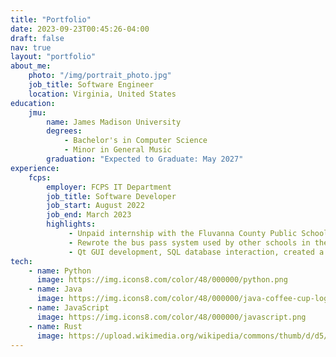 ```yaml
---
title: "Portfolio"
date: 2023-09-23T00:45:26-04:00
draft: false
nav: true
layout: "portfolio"
about_me:
    photo: "/img/portrait_photo.jpg"
    job_title: Software Engineer
    location: Virginia, United States
education:
    jmu:
        name: James Madison University
        degrees:
            - Bachelor's in Computer Science
            - Minor in General Music
        graduation: "Expected to Graduate: May 2027"
experience:
    fcps:
        employer: FCPS IT Department
        job_title: Software Developer
        job_start: August 2022
        job_end: March 2023
        highlights:
             - Unpaid internship with the Fluvanna County Public Schools IT department.
             - Rewrote the bus pass system used by other schools in the school system.
             - Qt GUI development, SQL database interaction, created a maintainable and well-documented codebase.
tech:
    - name: Python
      image: https://img.icons8.com/color/48/000000/python.png
    - name: Java
      image: https://img.icons8.com/color/48/000000/java-coffee-cup-logo.png
    - name: JavaScript
      image: https://img.icons8.com/color/48/000000/javascript.png
    - name: Rust
      image: https://upload.wikimedia.org/wikipedia/commons/thumb/d/d5/Rust_programming_language_black_logo.svg/120px-Rust_programming_language_black_logo.svg.png
---
```


